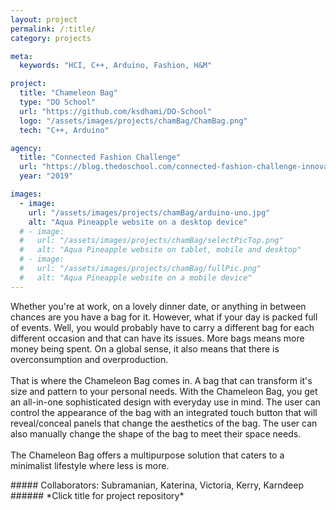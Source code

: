 ```yaml
---
layout: project
permalink: /:title/
category: projects

meta:
  keywords: "HCI, C++, Arduino, Fashion, H&M"

project:
  title: "Chameleon Bag"
  type: "DO School"
  url: "https://github.com/ksdhami/DO-School"
  logo: "/assets/images/projects/chamBag/ChamBag.png"
  tech: "C++, Arduino"

agency:
  title: "Connected Fashion Challenge"
  url: "https://blog.thedoschool.com/connected-fashion-challenge-innovation-is-a-process/"
  year: "2019"

images:
  - image:
    url: "/assets/images/projects/chamBag/arduino-uno.jpg"
    alt: "Aqua Pineapple website on a desktop device"
  # - image:
  #   url: "/assets/images/projects/chamBag/selectPicTop.png"
  #   alt: "Aqua Pineapple website on tablet, mobile and desktop"
  # - image:
  #   url: "/assets/images/projects/chamBag/fullPic.png"
  #   alt: "Aqua Pineapple website on a mobile device"
---
```

<p>Whether you're at work, on a lovely dinner date, or anything in between chances are you have a bag for it. However, what if your day is packed full of events. Well, you would probably have to carry a different bag for each different occasion and that can have its issues. More bags means more money being spent. On a global sense, it also means that there is overconsumption and overproduction.  
<br><br>
That is where the Chameleon Bag comes in. A bag that can transform it's size and pattern to your personal needs. With the Chameleon Bag, you get an all-in-one sophisticated design with everyday use in mind. The user can control the appearance of the bag with an integrated touch button that will reveal/conceal panels that change the aesthetics of the bag. The user can also manually change the shape of the bag to meet their space needs.
<br><br>
The Chameleon Bag offers a multipurpose solution that caters to a minimalist lifestyle where less is more. 
<br>
</p>
##### Collaborators: Subramanian, Katerina, Victoria, Kerry, Karndeep
###### *Click title for project repository*

<!-- 
In order for innovation to prosper, ideas must be shared, iterated, killed, executed and everything else in between. Fashion is a major talking point in terms of sustainability, personal expression and something we have to deal with day in and day out, and to not see this as a focal point to leverage technology on top of, is foolish 
-->
<!-- 
all focused around improving the user experience, showcasing unknown use cases and lastly, tackling the larger issue of sustainability in the fashion industry utilizing technology 
-->